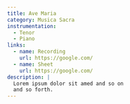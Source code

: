 ```yaml
---
title: Ave Maria
category: Musica Sacra
instrumentation:
  - Tenor
  - Piano
links:
  - name: Recording
    url: https://google.com/
  - name: Sheet
    url: https://google.com/
description: |
  Lorem ipsum dolor sit amed and so on
  and so forth.
---
```

